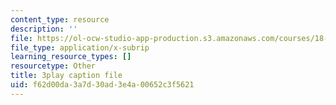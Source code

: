 ```yaml
---
content_type: resource
description: ''
file: https://ol-ocw-studio-app-production.s3.amazonaws.com/courses/18-s997-introduction-to-matlab-programming-fall-2011/f62d00da3a7d30ad3e4a00652c3f5621_WpAXzSJJqW4.srt
file_type: application/x-subrip
learning_resource_types: []
resourcetype: Other
title: 3play caption file
uid: f62d00da-3a7d-30ad-3e4a-00652c3f5621
---
```

